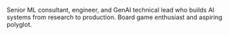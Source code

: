 Senior ML consultant, engineer, and GenAI technical lead who builds AI systems from research to production. Board game enthusiast and aspiring polyglot.
